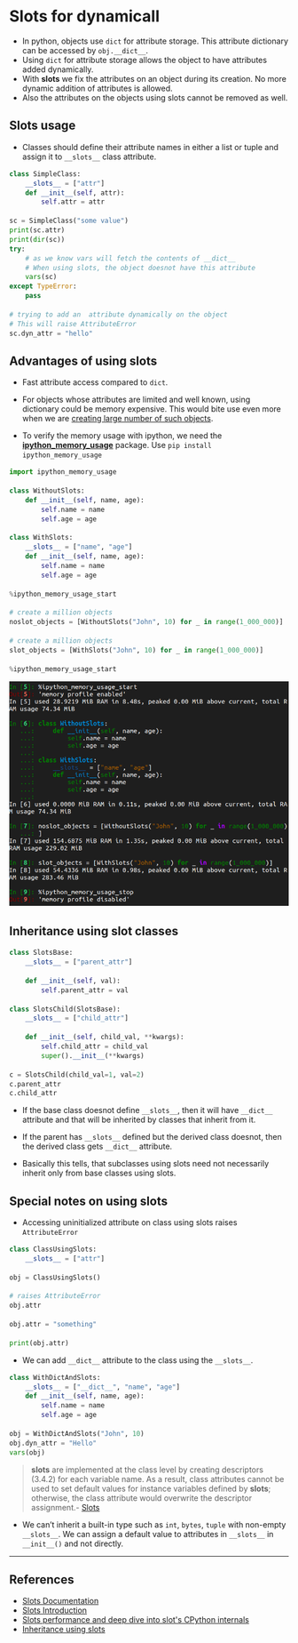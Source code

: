 # Slots for dynamicall

* In python, objects use `dict` for attribute storage. This attribute dictionary can be accessed by `obj.__dict__`.
* Using `dict` for attribute storage allows the object to have attributes added dynamically.
* With **slots** we fix the attributes on an object during its creation. No more dynamic addition of attributes is allowed.
* Also the attributes on the objects using slots cannot be removed as well.

## Slots usage

* Classes should define their attribute names in either a list or tuple and assign it to `__slots__` class attribute.

```Python
class SimpleClass:
    __slots__ = ["attr"]
    def __init__(self, attr):
        self.attr = attr

sc = SimpleClass("some value")
print(sc.attr)
print(dir(sc))
try:
    # as we know vars will fetch the contents of __dict__
    # When using slots, the object doesnot have this attribute
    vars(sc)
except TypeError:
    pass

# trying to add an  attribute dynamically on the object
# This will raise AttributeError
sc.dyn_attr = "hello"
```

## Advantages of using slots

* Fast attribute access compared to `dict`.

* For objects whose attributes are limited and well known, using dictionary could be memory expensive. This would bite use even more when we are [creating large number of such objects](https://book.pythontips.com/en/latest/__slots__magic.html#slots-magic).

* To verify the memory usage with ipython, we need the [**ipython_memory_usage**](https://github.com/ianozsvald/ipython_memory_usage) package. Use `pip install ipython_memory_usage`

```Python
import ipython_memory_usage

class WithoutSlots:
    def __init__(self, name, age):
        self.name = name
        self.age = age

class WithSlots:
    __slots__ = ["name", "age"]
    def __init__(self, name, age):
        self.name = name
        self.age = age

%ipython_memory_usage_start

# create a million objects
noslot_objects = [WithoutSlots("John", 10) for _ in range(1_000_000)]

# create a million objects
slot_objects = [WithSlots("John", 10) for _ in range(1_000_000)]

%ipython_memory_usage_start
```

![Slots memory usage](images/slots_memory_usage.png)

## Inheritance using slot classes

```Python
class SlotsBase:
    __slots__ = ["parent_attr"]

    def __init__(self, val):
        self.parent_attr = val

class SlotsChild(SlotsBase):
    __slots__ = ["child_attr"]

    def __init__(self, child_val, **kwargs):
        self.child_attr = child_val
        super().__init__(**kwargs)

c = SlotsChild(child_val=1, val=2)
c.parent_attr
c.child_attr
```

* If the base class doesnot define `__slots__`, then it will have `__dict__` attribute and that will be inherited by classes that inherit from it.

* If the parent has `__slots__` defined but the derived class doesnot, then the derived class gets `__dict__` attribute.

* Basically this tells, that subclasses using slots need not necessarily inherit only from base classes using slots.

## Special notes on using slots

* Accessing uninitialized attribute on class using slots raises `AttributeError`

```Python
class ClassUsingSlots:
    __slots__ = ["attr"]

obj = ClassUsingSlots()

# raises AttributeError
obj.attr

obj.attr = "something"

print(obj.attr)
```

* We can add `__dict__` attribute to the class using the `__slots__`.

```Python
class WithDictAndSlots:
    __slots__ = ["__dict__", "name", "age"]
    def __init__(self, name, age):
        self.name = name
        self.age = age

obj = WithDictAndSlots("John", 10)
obj.dyn_attr = "Hello"
vars(obj)
```

> __slots__ are implemented at the class level by creating descriptors (3.4.2) for each variable name. As a result, class attributes cannot be used to set default values for instance variables defined by __slots__; otherwise, the class attribute would overwrite the descriptor assignment.- [Slots](https://www.thomas-cokelaer.info/tutorials/python/slots.html)

* We can’t inherit a built-in type such as `int`, `bytes`, `tuple` with non-empty `__slots__`. We can assign a default value to attributes in `__slots__` in `__init__()` and not directly.

---

## References

* [Slots Documentation](https://docs.python.org/2.5/ref/slots.html)
* [Slots Introduction](https://www.python-course.eu/python3_slots.php)
* [Slots performance and deep dive into slot's CPython internals](https://blog.usejournal.com/a-quick-dive-into-pythons-slots-72cdc2d334e)
* [Inheritance using slots](https://towardsdatascience.com/understand-slots-in-python-e3081ef5196d)
